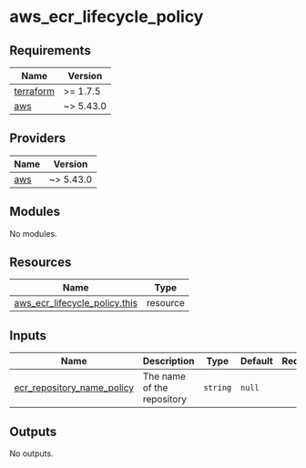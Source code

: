 # aws_ecr_lifecycle_policy

<!-- BEGINNING OF PRE-COMMIT-TERRAFORM DOCS HOOK -->
## Requirements

| Name | Version |
|------|---------|
| <a name="requirement_terraform"></a> [terraform](#requirement\_terraform) | >= 1.7.5 |
| <a name="requirement_aws"></a> [aws](#requirement\_aws) | ~> 5.43.0 |

## Providers

| Name | Version |
|------|---------|
| <a name="provider_aws"></a> [aws](#provider\_aws) | ~> 5.43.0 |

## Modules

No modules.

## Resources

| Name | Type |
|------|------|
| [aws_ecr_lifecycle_policy.this](https://registry.terraform.io/providers/hashicorp/aws/latest/docs/resources/ecr_lifecycle_policy) | resource |

## Inputs

| Name | Description | Type | Default | Required |
|------|-------------|------|---------|:--------:|
| <a name="input_ecr_repository_name_policy"></a> [ecr\_repository\_name\_policy](#input\_ecr\_repository\_name\_policy) | The name of the repository | `string` | `null` | no |

## Outputs

No outputs.
<!-- END OF PRE-COMMIT-TERRAFORM DOCS HOOK -->



